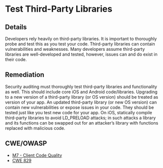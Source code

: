 # Test Third-Party Libraries

## Details

Developers rely heavily on third-party libraries. It is important to thoroughly probe and test this as you test your code.  Third-party libraries can contain vulnerabilities and weaknesses. Many developers assume third-party libraries are well-developed and tested, however, issues can and do exist in their code.

## Remediation

Security auditing must thoroughly test third-party libraries and functionality as well. This should include core iOS and Android code/libraries. Upgrading to a new version of a third-party library (or OS version) should be treated as version of your app. An updated third-party library (or new OS version) can contain new vulnerabilities or expose issues in your code. They should be tested just like you test new code for your app. On iOS, statically compile third-party libraries to avoid LD_PRELOAD attacks; in such attacks a library and its functions can be swapped out for an attacker’s library with functions replaced with malicious code.

## CWE/OWASP

 * [M7 - Client Code Quality](https://www.owasp.org/index.php/Mobile_Top_10_2016-M7-Poor_Code_Quality)
 * [CWE 829](http://cwe.mitre.org/data/definitions/829.html)
